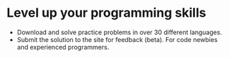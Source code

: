 # Level up your programming skills
 - Download and solve practice problems in over 30 different languages.
 - Submit the solution to the site for feedback (beta).
 For code newbies and experienced programmers.
